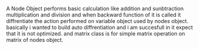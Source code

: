 A Node Object performs basic calculation like addition and sunbtraction multiplication and division and when backward function of it is called it diffrentiate the action performed on variable object used by nodes object.
basically i wanted to build auto diffrentiation and i am succesfull in it expect that it is not optimized.
and matrix class is for simple matrix operation on matrix of nodes object.

